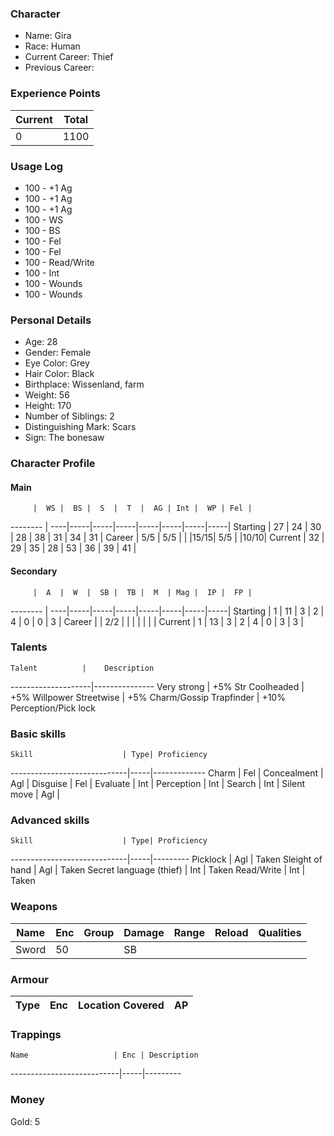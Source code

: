 ### Character
- Name: Gira
- Race: Human
- Current Career: Thief
- Previous Career:

### Experience Points
Current | Total
--------|------
 0      | 1100
    
### Usage Log
- 100 - +1 Ag
- 100 - +1 Ag
- 100 - +1 Ag
- 100 - WS
- 100 - BS
- 100 - Fel
- 100 - Fel
- 100 - Read/Write
- 100 - Int
- 100 - Wounds
- 100 - Wounds


### Personal Details
- Age: 28
- Gender: Female
- Eye Color: Grey
- Hair Color: Black
- Birthplace: Wissenland, farm
- Weight:  56
- Height:  170
- Number of Siblings: 2
- Distinguishing Mark: Scars
- Sign: The bonesaw

### Character Profile

#### Main
         |  WS |  BS |  S  |  T  |  AG | Int |  WP | Fel |
-------- | ----|-----|-----|-----|-----|-----|-----|-----|
Starting |  27 |  24 |  30 |  28 |  38 |  31 |  34 |  31 |
Career   | 5/5 | 5/5 |     |     |15/15| 5/5 |     |10/10|
Current  |  32 |  29 |  35 |  28 |  53 |  36 |  39 |  41 |

#### Secondary
         |  A  |  W  |  SB |  TB |  M  | Mag |  IP |  FP |
-------- | ----|-----|-----|-----|-----|-----|-----|-----|
Starting |  1  |  11 |  3  |  2  |  4  |  0  |  0  |  3  |
Career   |     | 2/2 |     |     |     |     |     |     |
Current  |  1  |  13 |  3  |  2  |  4  |  0  |  3  |  3  |
  
### Talents
    Talent          |    Description
--------------------|---------------
Very strong         | +5% Str
Coolheaded          | +5% Willpower
Streetwise          | +5% Charm/Gossip
Trapfinder          | +10% Perception/Pick lock

### Basic skills
    Skill                    | Type| Proficiency
-----------------------------|-----|-------------
Charm                        | Fel | 
Concealment                  | Agl | 
Disguise                     | Fel | 
Evaluate       		     | Int |
Perception                   | Int |
Search                       | Int |
Silent move                  | Agl | 					

### Advanced skills
    Skill                    | Type| Proficiency
-----------------------------|-----|---------
Picklock                     | Agl | Taken
Sleight of hand              | Agl | Taken
Secret language (thief)      | Int | Taken
Read/Write                   | Int | Taken


### Weapons
   Name  | Enc | Group | Damage | Range | Reload | Qualities
-------- |-----|-------|--------|-------|--------|---------------------------------
   Sword |  50 |       |   SB   |       |        |
 
### Armour
   Type   | Enc | Location Covered | AP |
----------|-----|------------------|----|

### Trappings
    Name                   | Enc | Description
---------------------------|-----|---------

### Money
Gold: 5
